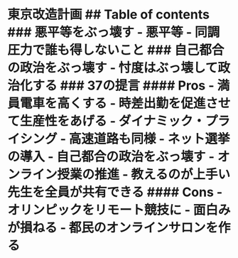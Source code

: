 # 東京改造計画 ## Table of contents ### 悪平等をぶっ壊す - 悪平等 - 同調圧力で誰も得しないこと ### 自己都合の政治をぶっ壊す - 忖度はぶっ壊して政治化する ### 37の提言 #### Pros - 満員電車を高くする - 時差出勤を促進させて生産性をあげる - ダイナミック・プライシング - 高速道路も同様 - ネット選挙の導入 - 自己都合の政治をぶっ壊す - オンライン授業の推進 - 教えるのが上手い先生を全員が共有できる #### Cons - オリンピックをリモート競技に - 面白みが損ねる - 都民のオンラインサロンを作る
